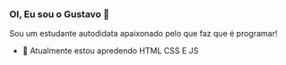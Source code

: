 ### OI, Eu sou o Gustavo 👋

Sou um estudante autodidata apaixonado pelo que faz que é programar!


- 📕 Atualmente estou apredendo HTML CSS E JS
